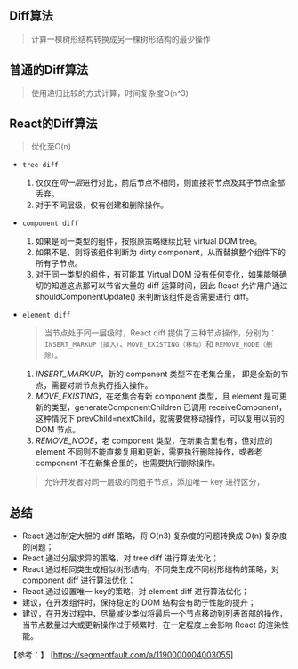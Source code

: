 ## Diff算法
> 计算一棵树形结构转换成另一棵树形结构的最少操作
## 普通的Diff算法
> 使用递归比较的方式计算，时间复杂度O(n^3)

## React的Diff算法
> 优化至O(n)

* `tree diff`
    1. 仅仅在*同一层*进行对比，前后节点不相同，则直接将节点及其子节点全部丢弃。
    2. 对于不同层级，仅有创建和删除操作。

* `component diff`
    1. 如果是同一类型的组件，按照原策略继续比较 virtual DOM tree。
    2. 如果不是，则将该组件判断为 dirty component，从而替换整个组件下的所有子节点。
    3. 对于同一类型的组件，有可能其 Virtual DOM 没有任何变化，如果能够确切的知道这点那可以节省大量的 diff 运算时间，因此 React 允许用户通过 shouldComponentUpdate() 来判断该组件是否需要进行 diff。

* `element diff`
    > 当节点处于同一层级时，React diff 提供了三种节点操作，分别为：`INSERT_MARKUP（插入）`、`MOVE_EXISTING（移动）`和 `REMOVE_NODE（删除）`。
    1. *INSERT_MARKUP*，新的 component 类型不在老集合里， 即是全新的节点，需要对新节点执行插入操作。
    2. *MOVE_EXISTING*，在老集合有新 component 类型，且 element 是可更新的类型，generateComponentChildren 已调用 receiveComponent，这种情况下 prevChild=nextChild，就需要做移动操作，可以复用以前的 DOM 节点。
    3. *REMOVE_NODE*，老 component 类型，在新集合里也有，但对应的 element 不同则不能直接复用和更新，需要执行删除操作，或者老 component 不在新集合里的，也需要执行删除操作。

    > 允许开发者对同一层级的同组子节点，添加唯一 key 进行区分，

## 总结
* React 通过制定大胆的 diff 策略，将 O(n3) 复杂度的问题转换成 O(n) 复杂度的问题；
* React 通过分层求异的策略，对 tree diff 进行算法优化；
* React 通过相同类生成相似树形结构，不同类生成不同树形结构的策略，对 component diff 进行算法优化；
* React 通过设置唯一 key的策略，对 element diff 进行算法优化；
* 建议，在开发组件时，保持稳定的 DOM 结构会有助于性能的提升；
* 建议，在开发过程中，尽量减少类似将最后一个节点移动到列表首部的操作，当节点数量过大或更新操作过于频繁时，在一定程度上会影响 React 的渲染性能。


【参考：】
[https://segmentfault.com/a/1190000004003055]